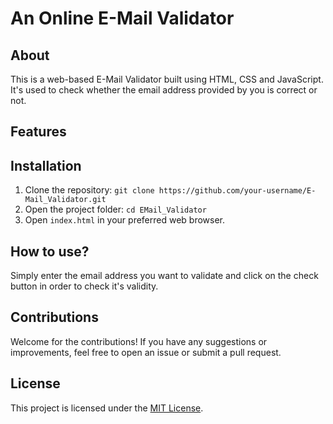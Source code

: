 # An Online E-Mail Validator 




## About 

This is a web-based E-Mail Validator built using HTML, CSS and JavaScript. It's used to check whether the email address provided by you is correct or not.

## Features  



## Installation 

1. Clone the repository: `git clone https://github.com/your-username/E-Mail_Validator.git`
2. Open the project folder: `cd EMail_Validator`
3. Open `index.html` in your preferred web browser.

## How to use?

Simply enter the email address you want to validate and click on the check button in order to check it's validity.

## Contributions

Welcome for the contributions! If you have any suggestions or improvements, feel free to open an issue or submit a pull request.

## License

This project is licensed under the [MIT License](LICENSE).
